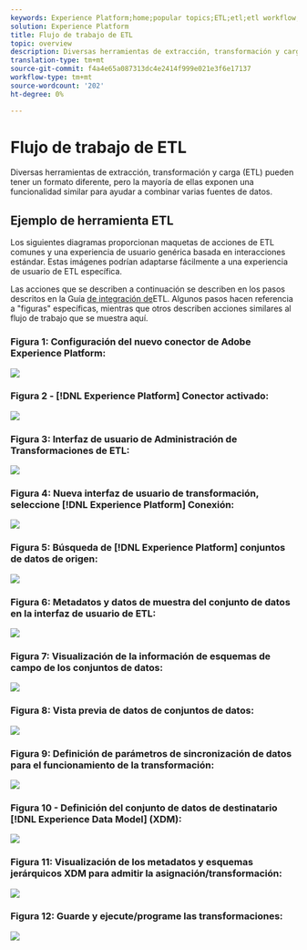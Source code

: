 ```yaml
---
keywords: Experience Platform;home;popular topics;ETL;etl;etl workflow;ETL workflow
solution: Experience Platform
title: Flujo de trabajo de ETL
topic: overview
description: Diversas herramientas de extracción, transformación y carga (ETL) pueden tener un formato diferente, pero la mayoría de ellas exponen una funcionalidad similar para ayudar a combinar varias fuentes de datos.
translation-type: tm+mt
source-git-commit: f4a4e65a087313dc4e2414f999e021e3f6e17137
workflow-type: tm+mt
source-wordcount: '202'
ht-degree: 0%

---
```



# Flujo de trabajo de ETL

Diversas herramientas de extracción, transformación y carga (ETL) pueden tener un formato diferente, pero la mayoría de ellas exponen una funcionalidad similar para ayudar a combinar varias fuentes de datos.

## Ejemplo de herramienta ETL

Los siguientes diagramas proporcionan maquetas de acciones de ETL comunes y una experiencia de usuario genérica basada en interacciones estándar. Estas imágenes podrían adaptarse fácilmente a una experiencia de usuario de ETL específica.

Las acciones que se describen a continuación se describen en los pasos descritos en la Guía [de integración de](home.md)ETL. Algunos pasos hacen referencia a &quot;figuras&quot; específicas, mientras que otros describen acciones similares al flujo de trabajo que se muestra aquí.

### Figura 1: Configuración del nuevo conector de Adobe Experience Platform:

![](images/image2.png)

### Figura 2 - [!DNL Experience Platform] Conector activado:

![](images/image3.png)

### Figura 3: Interfaz de usuario de Administración de Transformaciones de ETL:

![](images/image4.png)

### Figura 4: Nueva interfaz de usuario de transformación, seleccione [!DNL Experience Platform] Conexión:

![](images/image5.png)

### Figura 5: Búsqueda de [!DNL Experience Platform] conjuntos de datos de origen:

![](images/image6.png)

### Figura 6: Metadatos y datos de muestra del conjunto de datos en la interfaz de usuario de ETL:

![](images/image7.png)

### Figura 7: Visualización de la información de esquemas de campo de los conjuntos de datos:

![](images/image8.png)

### Figura 8: Vista previa de datos de conjuntos de datos:

![](images/image9.png)

### Figura 9: Definición de parámetros de sincronización de datos para el funcionamiento de la transformación:

![](images/image10.png)

### Figura 10 - Definición del conjunto de datos de destinatario [!DNL Experience Data Model] (XDM):

![](images/image11.png)

### Figura 11: Visualización de los metadatos y esquemas jerárquicos XDM para admitir la asignación/transformación:

![](images/image12.png)

### Figura 12: Guarde y ejecute/programe las transformaciones:

![](images/image13.png)